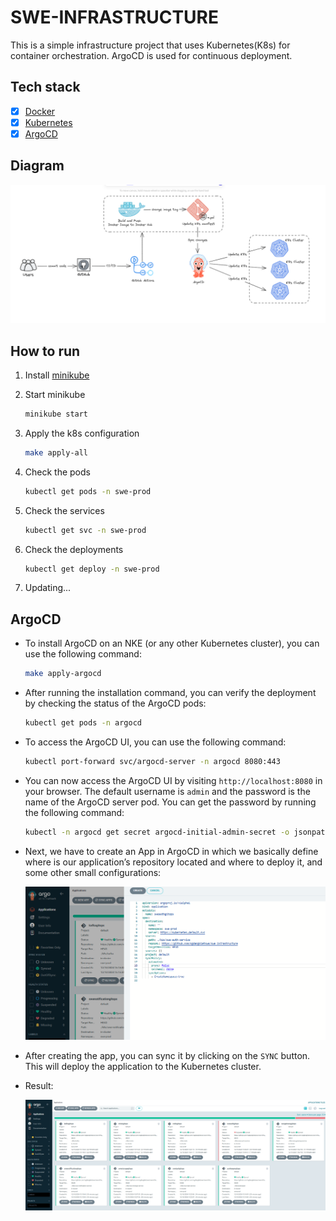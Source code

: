 # SWE-INFRASTRUCTURE

This is a simple infrastructure project that uses Kubernetes(K8s) for container orchestration. ArgoCD is used for
continuous deployment.

## Tech stack

- [x] [Docker](https://www.docker.com/)
- [x] [Kubernetes](https://kubernetes.io/)
- [x] [ArgoCD](https://argoproj.github.io/argo-cd/)

## Diagram

![](assets/pipeline.png)

## How to run

1. Install [minikube](https://minikube.sigs.k8s.io/docs/start/)
2. Start minikube

    ```bash
    minikube start
    ```

3. Apply the k8s configuration

    ```bash
    make apply-all
    ```
4. Check the pods

    ```bash
    kubectl get pods -n swe-prod
    ```
5. Check the services

    ```bash
    kubectl get svc -n swe-prod
    ```
6. Check the deployments

    ```bash
    kubectl get deploy -n swe-prod
    ```
7. Updating...

## ArgoCD

- To install ArgoCD on an NKE (or any other Kubernetes cluster), you can use the following command:
  
  ```bash
  make apply-argocd
  ```
- After running the installation command, you can verify the deployment by checking the status of the ArgoCD pods:
  
   ```bash
   kubectl get pods -n argocd
   ```
- To access the ArgoCD UI, you can use the following command:
  
   ```bash
   kubectl port-forward svc/argocd-server -n argocd 8080:443
   ```
- You can now access the ArgoCD UI by visiting `http://localhost:8080` in your browser. The default username is `admin`
  and the password is the name of the ArgoCD server pod. You can get the password by running the following command:
  
   ```bash
   kubectl -n argocd get secret argocd-initial-admin-secret -o jsonpath="{.data.password}" | base64 -d
   ```
- Next, we have to create an App in ArgoCD in which we basically define where is our application’s repository located
  and where to deploy it, and some other small configurations:
  
  ![](assets/argocd-create-app.png)
- After creating the app, you can sync it by clicking on the `SYNC` button. This will deploy the application to the
  Kubernetes cluster.
- Result:
  
  ![](assets/argocd-swe.png)

